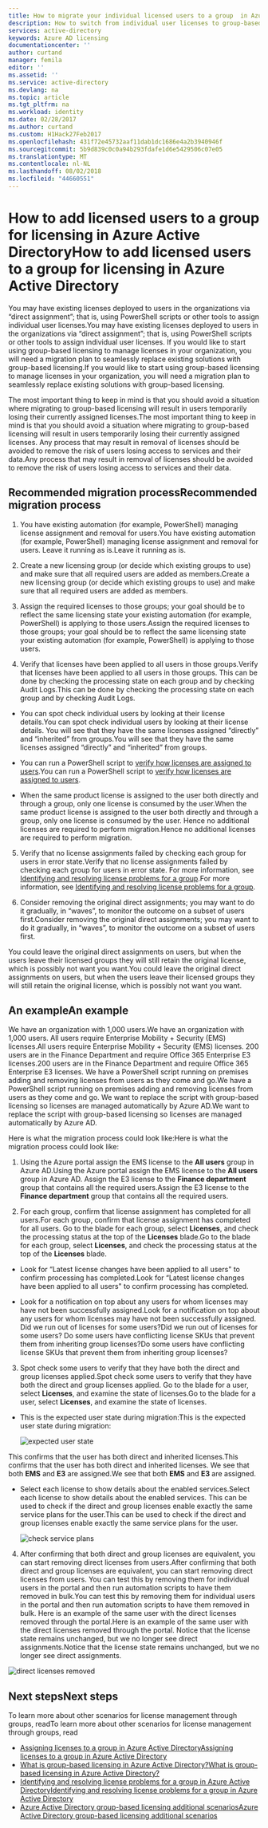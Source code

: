 ```yaml
---
title: How to migrate your individual licensed users to a group  in Azure Active Directory | Microsoft Docs
description: How to switch from individual user licenses to group-based licensing using Azure Active Directory
services: active-directory
keywords: Azure AD licensing
documentationcenter: ''
author: curtand
manager: femila
editor: ''
ms.assetid: ''
ms.service: active-directory
ms.devlang: na
ms.topic: article
ms.tgt_pltfrm: na
ms.workload: identity
ms.date: 02/28/2017
ms.author: curtand
ms.custom: H1Hack27Feb2017
ms.openlocfilehash: 431f72e45732aaf11dab1dc1686e4a2b3940946f
ms.sourcegitcommit: 5b9d839c0c0a94b293fdafe1d6e5429506c07e05
ms.translationtype: MT
ms.contentlocale: nl-NL
ms.lasthandoff: 08/02/2018
ms.locfileid: "44660551"
---
```

# <a name="how-to-add-licensed-users-to-a-group-for-licensing-in-azure-active-directory"></a><span data-ttu-id="426e3-104">How to add licensed users to a group for licensing in Azure Active Directory</span><span class="sxs-lookup"><span data-stu-id="426e3-104">How to add licensed users to a group for licensing in Azure Active Directory</span></span>

<span data-ttu-id="426e3-105">You may have existing licenses deployed to users in the organizations via “direct assignment”; that is, using PowerShell scripts or other tools to assign individual user licenses.</span><span class="sxs-lookup"><span data-stu-id="426e3-105">You may have existing licenses deployed to users in the organizations via “direct assignment”; that is, using PowerShell scripts or other tools to assign individual user licenses.</span></span> <span data-ttu-id="426e3-106">If you would like to start using group-based licensing to manage licenses in your organization, you will need a migration plan to seamlessly replace existing solutions with group-based licensing.</span><span class="sxs-lookup"><span data-stu-id="426e3-106">If you would like to start using group-based licensing to manage licenses in your organization, you will need a migration plan to seamlessly replace existing solutions with group-based licensing.</span></span>

<span data-ttu-id="426e3-107">The most important thing to keep in mind is that you should avoid a situation where migrating to group-based licensing will result in users temporarily losing their currently assigned licenses.</span><span class="sxs-lookup"><span data-stu-id="426e3-107">The most important thing to keep in mind is that you should avoid a situation where migrating to group-based licensing will result in users temporarily losing their currently assigned licenses.</span></span> <span data-ttu-id="426e3-108">Any process that may result in removal of licenses should be avoided to remove the risk of users losing access to services and their data.</span><span class="sxs-lookup"><span data-stu-id="426e3-108">Any process that may result in removal of licenses should be avoided to remove the risk of users losing access to services and their data.</span></span>

## <a name="recommended-migration-process"></a><span data-ttu-id="426e3-109">Recommended migration process</span><span class="sxs-lookup"><span data-stu-id="426e3-109">Recommended migration process</span></span>

1. <span data-ttu-id="426e3-110">You have existing automation (for example, PowerShell) managing license assignment and removal for users.</span><span class="sxs-lookup"><span data-stu-id="426e3-110">You have existing automation (for example, PowerShell) managing license assignment and removal for users.</span></span> <span data-ttu-id="426e3-111">Leave it running as is.</span><span class="sxs-lookup"><span data-stu-id="426e3-111">Leave it running as is.</span></span>

2. <span data-ttu-id="426e3-112">Create a new licensing group (or decide which existing groups to use) and make sure that all required users are added as members.</span><span class="sxs-lookup"><span data-stu-id="426e3-112">Create a new licensing group (or decide which existing groups to use) and make sure that all required users are added as members.</span></span>

3. <span data-ttu-id="426e3-113">Assign the required licenses to those groups; your goal should be to reflect the same licensing state your existing automation (for example, PowerShell) is applying to those users.</span><span class="sxs-lookup"><span data-stu-id="426e3-113">Assign the required licenses to those groups; your goal should be to reflect the same licensing state your existing automation (for example, PowerShell) is applying to those users.</span></span>

4. <span data-ttu-id="426e3-114">Verify that licenses have been applied to all users in those groups.</span><span class="sxs-lookup"><span data-stu-id="426e3-114">Verify that licenses have been applied to all users in those groups.</span></span> <span data-ttu-id="426e3-115">This can be done by checking the processing state on each group and by checking Audit Logs.</span><span class="sxs-lookup"><span data-stu-id="426e3-115">This can be done by checking the processing state on each group and by checking Audit Logs.</span></span>

  - <span data-ttu-id="426e3-116">You can spot check individual users by looking at their license details.</span><span class="sxs-lookup"><span data-stu-id="426e3-116">You can spot check individual users by looking at their license details.</span></span> <span data-ttu-id="426e3-117">You will see that they have the same licenses assigned “directly” and “inherited” from groups.</span><span class="sxs-lookup"><span data-stu-id="426e3-117">You will see that they have the same licenses assigned “directly” and “inherited” from groups.</span></span>

  - <span data-ttu-id="426e3-118">You can run a PowerShell script to [verify how licenses are assigned to users](active-directory-licensing-group-advanced.md#use-powershell-to-see-who-has-inherited-and-direct-licenses).</span><span class="sxs-lookup"><span data-stu-id="426e3-118">You can run a PowerShell script to [verify how licenses are assigned to users](active-directory-licensing-group-advanced.md#use-powershell-to-see-who-has-inherited-and-direct-licenses).</span></span>

  - <span data-ttu-id="426e3-119">When the same product license is assigned to the user both directly and through a group, only one license is consumed by the user.</span><span class="sxs-lookup"><span data-stu-id="426e3-119">When the same product license is assigned to the user both directly and through a group, only one license is consumed by the user.</span></span> <span data-ttu-id="426e3-120">Hence no additional licenses are required to perform migration.</span><span class="sxs-lookup"><span data-stu-id="426e3-120">Hence no additional licenses are required to perform migration.</span></span>

5. <span data-ttu-id="426e3-121">Verify that no license assignments failed by checking each group for users in error state.</span><span class="sxs-lookup"><span data-stu-id="426e3-121">Verify that no license assignments failed by checking each group for users in error state.</span></span> <span data-ttu-id="426e3-122">For more information, see [Identifying and resolving license problems for a group](active-directory-licensing-group-problem-resolution-azure-portal.md).</span><span class="sxs-lookup"><span data-stu-id="426e3-122">For more information, see [Identifying and resolving license problems for a group](active-directory-licensing-group-problem-resolution-azure-portal.md).</span></span>

6. <span data-ttu-id="426e3-123">Consider removing the original direct assignments; you may want to do it gradually, in “waves”, to monitor the outcome on a subset of users first.</span><span class="sxs-lookup"><span data-stu-id="426e3-123">Consider removing the original direct assignments; you may want to do it gradually, in “waves”, to monitor the outcome on a subset of users first.</span></span>

  <span data-ttu-id="426e3-124">You could leave the original direct assignments on users, but when the users leave their licensed groups they will still retain the original license, which is possibly not want you want.</span><span class="sxs-lookup"><span data-stu-id="426e3-124">You could leave the original direct assignments on users, but when the users leave their licensed groups they will still retain the original license, which is possibly not want you want.</span></span>

## <a name="an-example"></a><span data-ttu-id="426e3-125">An example</span><span class="sxs-lookup"><span data-stu-id="426e3-125">An example</span></span>

<span data-ttu-id="426e3-126">We have an organization with 1,000 users.</span><span class="sxs-lookup"><span data-stu-id="426e3-126">We have an organization with 1,000 users.</span></span> <span data-ttu-id="426e3-127">All users require Enterprise Mobility + Security (EMS) licenses.</span><span class="sxs-lookup"><span data-stu-id="426e3-127">All users require Enterprise Mobility + Security (EMS) licenses.</span></span> <span data-ttu-id="426e3-128">200 users are in the Finance Department and require Office 365 Enterprise E3 licenses.</span><span class="sxs-lookup"><span data-stu-id="426e3-128">200 users are in the Finance Department and require Office 365 Enterprise E3 licenses.</span></span> <span data-ttu-id="426e3-129">We have a PowerShell script running on premises adding and removing licenses from users as they come and go.</span><span class="sxs-lookup"><span data-stu-id="426e3-129">We have a PowerShell script running on premises adding and removing licenses from users as they come and go.</span></span> <span data-ttu-id="426e3-130">We want to replace the script with group-based licensing so licenses are managed automatically by Azure AD.</span><span class="sxs-lookup"><span data-stu-id="426e3-130">We want to replace the script with group-based licensing so licenses are managed automatically by Azure AD.</span></span>

<span data-ttu-id="426e3-131">Here is what the migration process could look like:</span><span class="sxs-lookup"><span data-stu-id="426e3-131">Here is what the migration process could look like:</span></span>

1. <span data-ttu-id="426e3-132">Using the Azure portal assign the EMS license to the **All users** group in Azure AD.</span><span class="sxs-lookup"><span data-stu-id="426e3-132">Using the Azure portal assign the EMS license to the **All users** group in Azure AD.</span></span> <span data-ttu-id="426e3-133">Assign the E3 license to the **Finance department** group that contains all the required users.</span><span class="sxs-lookup"><span data-stu-id="426e3-133">Assign the E3 license to the **Finance department** group that contains all the required users.</span></span>

2. <span data-ttu-id="426e3-134">For each group, confirm that license assignment has completed for all users.</span><span class="sxs-lookup"><span data-stu-id="426e3-134">For each group, confirm that license assignment has completed for all users.</span></span> <span data-ttu-id="426e3-135">Go to the blade for each group, select **Licenses**, and check the processing status at the top of the **Licenses** blade.</span><span class="sxs-lookup"><span data-stu-id="426e3-135">Go to the blade for each group, select **Licenses**, and check the processing status at the top of the **Licenses** blade.</span></span>

  - <span data-ttu-id="426e3-136">Look for “Latest license changes have been applied to all users" to confirm processing has completed.</span><span class="sxs-lookup"><span data-stu-id="426e3-136">Look for “Latest license changes have been applied to all users" to confirm processing has completed.</span></span>

  - <span data-ttu-id="426e3-137">Look for a notification on top about any users for whom licenses may have not been successfully assigned.</span><span class="sxs-lookup"><span data-stu-id="426e3-137">Look for a notification on top about any users for whom licenses may have not been successfully assigned.</span></span> <span data-ttu-id="426e3-138">Did we run out of licenses for some users?</span><span class="sxs-lookup"><span data-stu-id="426e3-138">Did we run out of licenses for some users?</span></span> <span data-ttu-id="426e3-139">Do some users have conflicting license SKUs that prevent them from inheriting group licenses?</span><span class="sxs-lookup"><span data-stu-id="426e3-139">Do some users have conflicting license SKUs that prevent them from inheriting group licenses?</span></span>

3. <span data-ttu-id="426e3-140">Spot check some users to verify that they have both the direct and group licenses applied.</span><span class="sxs-lookup"><span data-stu-id="426e3-140">Spot check some users to verify that they have both the direct and group licenses applied.</span></span> <span data-ttu-id="426e3-141">Go to the blade for a user, select **Licenses**, and examine the state of licenses.</span><span class="sxs-lookup"><span data-stu-id="426e3-141">Go to the blade for a user, select **Licenses**, and examine the state of licenses.</span></span>

  - <span data-ttu-id="426e3-142">This is the expected user state during migration:</span><span class="sxs-lookup"><span data-stu-id="426e3-142">This is the expected user state during migration:</span></span>

      ![expected user state](https://docstestmedia1.blob.core.windows.net/azure-media/articles/active-directory/media/active-directory-licensing-group-migration-azure-portal/expected-user-state.png)

  <span data-ttu-id="426e3-144">This confirms that the user has both direct and inherited licenses.</span><span class="sxs-lookup"><span data-stu-id="426e3-144">This confirms that the user has both direct and inherited licenses.</span></span> <span data-ttu-id="426e3-145">We see that both **EMS** and **E3** are assigned.</span><span class="sxs-lookup"><span data-stu-id="426e3-145">We see that both **EMS** and **E3** are assigned.</span></span>

  - <span data-ttu-id="426e3-146">Select each license to show details about the enabled services.</span><span class="sxs-lookup"><span data-stu-id="426e3-146">Select each license to show details about the enabled services.</span></span> <span data-ttu-id="426e3-147">This can be used to check if the direct and group licenses enable exactly the same service plans for the user.</span><span class="sxs-lookup"><span data-stu-id="426e3-147">This can be used to check if the direct and group licenses enable exactly the same service plans for the user.</span></span>

      ![check service plans](https://docstestmedia1.blob.core.windows.net/azure-media/articles/active-directory/media/active-directory-licensing-group-migration-azure-portal/check-service-plans.png)

4. <span data-ttu-id="426e3-149">After confirming that both direct and group licenses are equivalent, you can start removing direct licenses from users.</span><span class="sxs-lookup"><span data-stu-id="426e3-149">After confirming that both direct and group licenses are equivalent, you can start removing direct licenses from users.</span></span> <span data-ttu-id="426e3-150">You can test this by removing them for individual users in the portal and then run automation scripts to have them removed in bulk.</span><span class="sxs-lookup"><span data-stu-id="426e3-150">You can test this by removing them for individual users in the portal and then run automation scripts to have them removed in bulk.</span></span> <span data-ttu-id="426e3-151">Here is an example of the same user with the direct licenses removed through the portal.</span><span class="sxs-lookup"><span data-stu-id="426e3-151">Here is an example of the same user with the direct licenses removed through the portal.</span></span> <span data-ttu-id="426e3-152">Notice that the license state remains unchanged, but we no longer see direct assignments.</span><span class="sxs-lookup"><span data-stu-id="426e3-152">Notice that the license state remains unchanged, but we no longer see direct assignments.</span></span>

  ![direct licenses removed](https://docstestmedia1.blob.core.windows.net/azure-media/articles/active-directory/media/active-directory-licensing-group-migration-azure-portal/direct-licenses-removed.png)


## <a name="next-steps"></a><span data-ttu-id="426e3-154">Next steps</span><span class="sxs-lookup"><span data-stu-id="426e3-154">Next steps</span></span>

<span data-ttu-id="426e3-155">To learn more about other scenarios for license management through groups, read</span><span class="sxs-lookup"><span data-stu-id="426e3-155">To learn more about other scenarios for license management through groups, read</span></span>

* [<span data-ttu-id="426e3-156">Assigning licenses to a group in Azure Active Directory</span><span class="sxs-lookup"><span data-stu-id="426e3-156">Assigning licenses to a group in Azure Active Directory</span></span>](active-directory-licensing-group-assignment-azure-portal.md)
* [<span data-ttu-id="426e3-157">What is group-based licensing in Azure Active Directory?</span><span class="sxs-lookup"><span data-stu-id="426e3-157">What is group-based licensing in Azure Active Directory?</span></span>](active-directory-licensing-whatis-azure-portal.md)
* [<span data-ttu-id="426e3-158">Identifying and resolving license problems for a group in Azure Active Directory</span><span class="sxs-lookup"><span data-stu-id="426e3-158">Identifying and resolving license problems for a group in Azure Active Directory</span></span>](active-directory-licensing-group-problem-resolution-azure-portal.md)
* [<span data-ttu-id="426e3-159">Azure Active Directory group-based licensing additional scenarios</span><span class="sxs-lookup"><span data-stu-id="426e3-159">Azure Active Directory group-based licensing additional scenarios</span></span>](active-directory-licensing-group-advanced.md)



